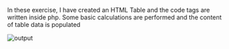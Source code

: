 In these exercise, I have created an HTML Table and the code tags are written inside php. Some basic calculations are performed and the content of table data is populated

![output](https://user-images.githubusercontent.com/32956051/106364233-63b6fe00-62e2-11eb-9907-de72d1bf044b.PNG)
